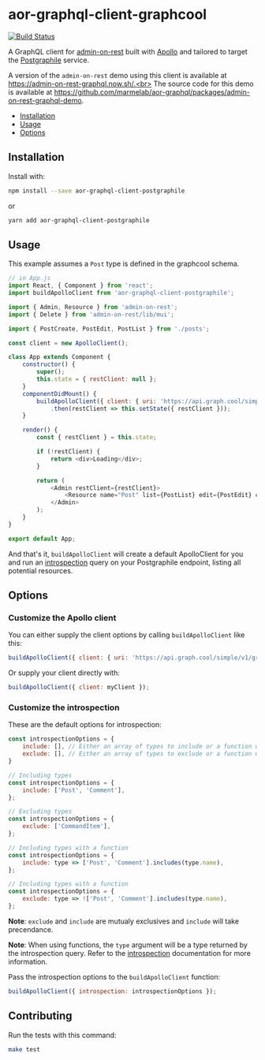 # aor-graphql-client-graphcool

[![Build Status](https://travis-ci.org/marmelab/aor-graphql.svg?branch=master)](https://travis-ci.org/marmelab/aor-graphql)

A GraphQL client for [admin-on-rest](https://github.com/marmelab/admin-on-rest/)
built with [Apollo](http://www.apollodata.com/) and tailored to target the [Postgraphile](https://www.graphile.org/postgraphile/) service.

A version of the `admin-on-rest` demo using this client is available at https://admin-on-rest-graphql.now.sh/.<br>
The source code for this demo is available at https://github.com/marmelab/aor-graphql/packages/admin-on-rest-graphql-demo.

- [Installation](#installation)
- [Usage](#installation)
- [Options](#options)

## Installation

Install with:

```sh
npm install --save aor-graphql-client-postgraphile
```

or

```sh
yarn add aor-graphql-client-postgraphile
```

## Usage

This example assumes a `Post` type is defined in the graphcool schema.

```js
// in App.js
import React, { Component } from 'react';
import buildApolloClient from 'aor-graphql-client-postgraphile';

import { Admin, Resource } from 'admin-on-rest';
import { Delete } from 'admin-on-rest/lib/mui';

import { PostCreate, PostEdit, PostList } from './posts';

const client = new ApolloClient();

class App extends Component {
    constructor() {
        super();
        this.state = { restClient: null };
    }
    componentDidMount() {
        buildApolloClient({ client: { uri: 'https://api.graph.cool/simple/v1/graphcool_id' }})
            .then(restClient => this.setState({ restClient }));
    }

    render() {
        const { restClient } = this.state;

        if (!restClient) {
            return <div>Loading</div>;
        }

        return (
            <Admin restClient={restClient}>
                <Resource name="Post" list={PostList} edit={PostEdit} create={PostCreate} remove={Delete} />
            </Admin>
        );
    }
}

export default App;
```

And that's it, `buildApolloClient` will create a default ApolloClient for you and run an [introspection](http://graphql.org/learn/introspection/) query on your Postgraphile endpoint, listing all potential resources.

## Options

### Customize the Apollo client

You can either supply the client options by calling `buildApolloClient` like this:

```js
buildApolloClient({ client: { uri: 'https://api.graph.cool/simple/v1/graphcool_id', ...otherApolloOptions } });
```

Or supply your client directly with:

```js
buildApolloClient({ client: myClient });
```

### Customize the introspection

These are the default options for introspection:

```js
const introspectionOptions = {
    include: [], // Either an array of types to include or a function which will be called for every type discovered through introspection
    exclude: [], // Either an array of types to exclude or a function which will be called for every type discovered through introspection
}

// Including types
const introspectionOptions = {
    include: ['Post', 'Comment'],
};

// Excluding types
const introspectionOptions = {
    exclude: ['CommandItem'],
};

// Including types with a function
const introspectionOptions = {
    include: type => ['Post', 'Comment'].includes(type.name),
};

// Including types with a function
const introspectionOptions = {
    exclude: type => !['Post', 'Comment'].includes(type.name),
};
```

**Note**: `exclude` and `include` are mutualy exclusives and `include` will take precendance.

**Note**: When using functions, the `type` argument will be a type returned by the introspection query. Refer to the [introspection](http://graphql.org/learn/introspection/) documentation for more information.

Pass the introspection options to the `buildApolloClient` function:

```js
buildApolloClient({ introspection: introspectionOptions });
```

## Contributing

Run the tests with this command:

```sh
make test
```
